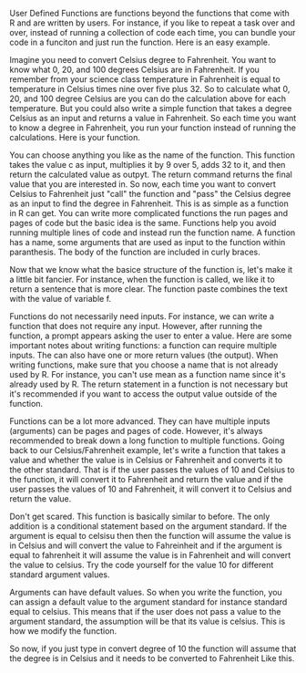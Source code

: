User Defined Functions are functions beyond the functions that come with R and are written by users. For instance, if you like to repeat a task over and over, instead of running a collection of code each time, you can bundle your code in a funciton and just run the function. Here is an easy example. 

Imagine you need to convert Celsius degree to Fahrenheit. You want to know what 0, 20, and 100 degrees Celsius are in Fahrenheit. If you remember from your science class temperature in Fahrenheit is equal to temperature in Celsius times nine over five plus 32. So to calculate what 0, 20, and 100 degree Celsius are you can do the calculation above for each temperature. But you could also write a simple function that takes a degree Celsius as an input and returns a value in Fahrenheit. So each time you want to know a degree in Fahrenheit, you run your function instead of running the calculations. Here is your function.

You can choose anything you like as the name of the function. This function takes the value c as input, multiplies it by 9 over 5, adds 32 to it, and then return the calculated value as outpyt. The return command returns the final value that you are interested in. So now, each time you want to convert Celsius to Fahrenheit just "call" the function and "pass" the Celsius degree as an input to find the degree in Fahrenheit. This is as simple as a function in R can get. You can write more complicated functions the run pages and pages of code but the basic idea is the same. Functions help you avoid running multiple lines of code and instead run the function name. A function has a name, some arguments that are used as input to the function within paranthesis. The body of the function are included in curly braces. 

Now that we know what the basice structure of the function is, let's make it a little bit fancier. For instance, when the function is called, we like it to return a sentence that is more clear. The function paste combines the text with the value of variable f.

Functions do not necessarily need inputs. For instance, we can write a function that does not require any input. However, after running the function, a prompt appears asking the user to enter a value. Here are some important notes about writing functions: a function can require multiple inputs. The can also have one or more return values (the output). When writing functions, make sure that you choose a name that is not already used by R. For instance, you can't use mean as a function name since it's already used by R. The return statement in a function is not necessary but it's recommended if you want to access the output value outside of the function. 

Functions can be a lot more advanced. They can have multiple inputs (arguments) can be pages and pages of code. However, it's always recommended to break down a long function to multiple functions. Going back to our Celsius/Fahrenheit example, let's write a function that takes a value and whether the value is in Celsius or Fahrenheit and converts it to the other standard. That is if the user passes the values of 10 and Celsius to the function, it will convert it to Fahrenheit and return the value and if the user passes the values of 10 and Fahrenheit, it will convert it to Celsius and return the value.

Don't get scared. This function is basically similar to before. The only addition is a conditional statement based on the argument standard. If the argument is equal to celsisu then then the function will assume the value is in Celsius and will convert the value to Fahreinheit and if the argument is equal to fahrenheit it will assume the value is in Fahrenheit and will convert the value to celsius. Try the code yourself for the value 10 for different standard argument values. 

Arguments can have default values. So when you write the function, you can assign a default value to the argument standard for instance standard equal to celsius. This means that if the user does not pass a value to the argument standard, the assumption will be that its value is celsius. This is how we modify the function.

So now, if you just type in convert degree of 10 the function will assume that the degree is in Celsius and it needs to be converted to Fahrenheit Like this.